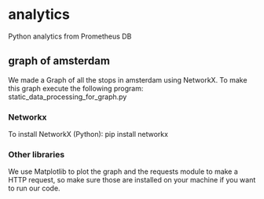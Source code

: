 # analytics
Python analytics from Prometheus DB


## graph of amsterdam
We made a Graph of all the stops in amsterdam using NetworkX. To make this graph execute the following program: static_data_processing_for_graph.py

### Networkx
To install NetworkX (Python): pip install networkx 

### Other libraries
We use Matplotlib to plot the graph and the requests module to make a HTTP request, so make sure those are installed on your machine if you want to run our code.

